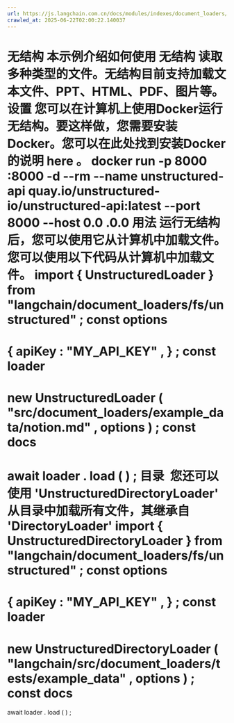 ```yaml
---
url: https://js.langchain.com.cn/docs/modules/indexes/document_loaders/examples/file_loaders/unstructured
crawled_at: 2025-06-22T02:00:22.140037
---
```


无结构
本示例介绍如何使用
无结构
读取多种类型的文件。无结构目前支持加载文本文件、PPT、HTML、PDF、图片等。
设置
​
您可以在计算机上使用Docker运行无结构。要这样做，您需要安装Docker。您可以在此处找到安装Docker的说明
here
。
docker
run -p
8000
:8000 -d --rm --name unstructured-api quay.io/unstructured-io/unstructured-api:latest --port
8000
--host
0.0
.0.0
用法
​
运行无结构后，您可以使用它从计算机中加载文件。您可以使用以下代码从计算机中加载文件。
import
{
UnstructuredLoader
}
from
"langchain/document_loaders/fs/unstructured"
;
const
options
=
{
apiKey
:
"MY_API_KEY"
,
}
;
const
loader
=
new
UnstructuredLoader
(
"src/document_loaders/example_data/notion.md"
,
options
)
;
const
docs
=
await
loader
.
load
(
)
;
目录
​
您还可以使用 'UnstructuredDirectoryLoader' 从目录中加载所有文件，其继承自
'DirectoryLoader'
import
{
UnstructuredDirectoryLoader
}
from
"langchain/document_loaders/fs/unstructured"
;
const
options
=
{
apiKey
:
"MY_API_KEY"
,
}
;
const
loader
=
new
UnstructuredDirectoryLoader
(
"langchain/src/document_loaders/tests/example_data"
,
options
)
;
const
docs
=
await
loader
.
load
(
)
;